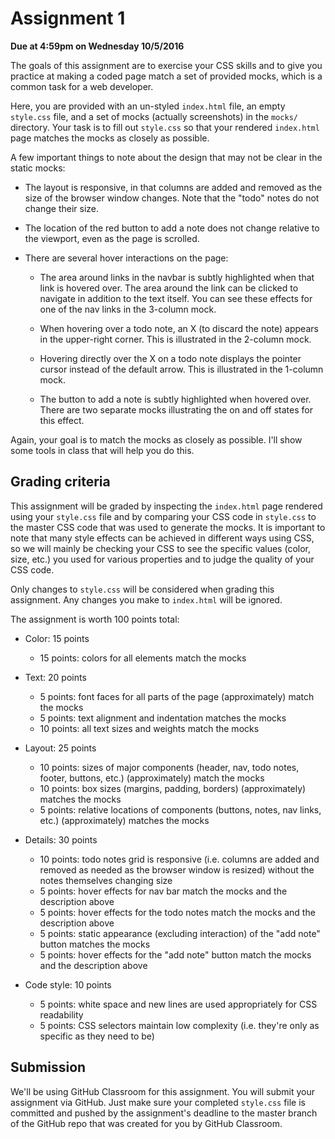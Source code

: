 # Assignment 1

**Due at 4:59pm on Wednesday 10/5/2016**

The goals of this assignment are to exercise your CSS skills and to give you practice at making a coded page match a set of provided mocks, which is a common task for a web developer.

Here, you are provided with an un-styled `index.html` file, an empty `style.css` file, and a set of mocks (actually screenshots) in the `mocks/` directory.  Your task is to fill out `style.css` so that your rendered `index.html` page matches the mocks as closely as possible.

A few important things to note about the design that may not be clear in the static mocks:

* The layout is responsive, in that columns are added and removed as the size of the browser window changes.  Note that the "todo" notes do not change their size.

* The location of the red button to add a note does not change relative to the viewport, even as the page is scrolled.

* There are several hover interactions on the page:

  * The area around links in the navbar is subtly highlighted when that link is hovered over.  The area around the link can be clicked to navigate in addition to the text itself.  You can see these effects for one of the nav links in the 3-column mock.

  * When hovering over a todo note, an X (to discard the note) appears in the upper-right corner.  This is illustrated in the 2-column mock.

  * Hovering directly over the X on a todo note displays the pointer cursor instead of the default arrow.  This is illustrated in the 1-column mock.

  * The button to add a note is subtly highlighted when hovered over.  There are two separate mocks illustrating the on and off states for this effect.

Again, your goal is to match the mocks as closely as possible.  I'll show some tools in class that will help you do this.

## Grading criteria

This assignment will be graded by inspecting the `index.html` page rendered using your `style.css` file and by comparing your CSS code in `style.css` to the master CSS code that was used to generate the mocks.  It is important to note that many style effects can be achieved in different ways using CSS, so we will mainly be checking your CSS to see the specific values (color, size, etc.) you used for various properties and to judge the quality of your CSS code.

Only changes to `style.css` will be considered when grading this assignment.  Any changes you make to `index.html` will be ignored.

The assignment is worth 100 points total:

* Color: 15 points
  * 15 points: colors for all elements match the mocks

* Text: 20 points
  * 5 points: font faces for all parts of the page (approximately) match the mocks
  * 5 points: text alignment and indentation matches the mocks
  * 10 points: all text sizes and weights match the mocks

* Layout: 25 points
  * 10 points: sizes of major components (header, nav, todo notes, footer, buttons, etc.) (approximately) match the mocks
  * 10 points: box sizes (margins, padding, borders) (approximately) matches the mocks
  * 5 points: relative locations of components (buttons, notes, nav links, etc.) (approximately) matches the mocks

* Details: 30 points
  * 10 points: todo notes grid is responsive (i.e. columns are added and removed as needed as the browser window is resized) without the notes themselves changing size
  * 5 points: hover effects for nav bar match the mocks and the description above
  * 5 points: hover effects for the todo notes match the mocks and the description above
  * 5 points: static appearance (excluding interaction) of the "add note" button matches the mocks
  * 5 points: hover effects for the "add note" button match the mocks and the description above

* Code style: 10 points
  * 5 points: white space and new lines are used appropriately for CSS readability
  * 5 points: CSS selectors maintain low complexity (i.e. they're only as specific as they need to be)

## Submission

We'll be using GitHub Classroom for this assignment. You will submit your assignment via GitHub. Just make sure your completed `style.css` file is committed and pushed by the assignment's deadline to the master branch of the GitHub repo that was created for you by GitHub Classroom.
